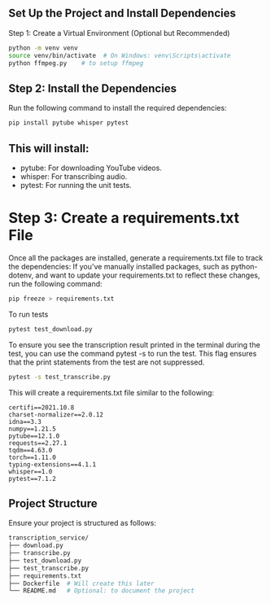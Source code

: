 ## Set Up the Project and Install Dependencies

Step 1: Create a Virtual Environment (Optional but Recommended)

```bash
python -m venv venv
source venv/bin/activate  # On Windows: venv\Scripts\activate
python ffmpeg.py    # to setup ffmpeg
```

## Step 2: Install the Dependencies

Run the following command to install the required dependencies:

```bash
pip install pytube whisper pytest
```

## This will install:

- pytube: For downloading YouTube videos.
- whisper: For transcribing audio.
- pytest: For running the unit tests.

# Step 3: Create a requirements.txt File

Once all the packages are installed, generate a requirements.txt file to track the dependencies:
If you've manually installed packages, such as python-dotenv, and want to update your requirements.txt to reflect these changes, run the following command:

```bash
pip freeze > requirements.txt
```

To run tests

```bash
pytest test_download.py

```

To ensure you see the transcription result printed in the terminal during the test, you can use the command pytest -s to run the test. This flag ensures that the print statements from the test are not suppressed.

```bash
pytest -s test_transcribe.py
```

This will create a requirements.txt file similar to the following:

```text
certifi==2021.10.8
charset-normalizer==2.0.12
idna==3.3
numpy==1.21.5
pytube==12.1.0
requests==2.27.1
tqdm==4.63.0
torch==1.11.0
typing-extensions==4.1.1
whisper==1.0
pytest==7.1.2
```

## Project Structure

Ensure your project is structured as follows:

```bash
transcription_service/
├── download.py
├── transcribe.py
├── test_download.py
├── test_transcribe.py
├── requirements.txt
├── Dockerfile  # Will create this later
└── README.md   # Optional: to document the project
```
